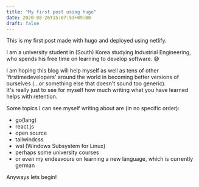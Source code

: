 ```yaml
---
title: "My first post using hugo"
date: 2020-08-26T15:07:53+09:00
draft: false
---
```

This is my first post made with hugo and deployed using netlify.

I am a university student in (South) Korea studying Industrial Engineering, who spends his free time on learning to develop software. 😅 


I am hoping this blog will help myself as well as tens of other 'firstimedevelopers' around the world in becoming better versions of ourselves (...or something else that doesn't sound too generic).  
It's really just to see for myself how much writing what you have learned helps with retention.

Some topics I can see myself writing about are (in no specific order): 
- go(lang)
- react.js
- open source
- tailwindcss
- wsl (Windows Subsystem for Linux)
- perhaps some university courses
- or even my endeavours on learning a new language, which is currently german

Anyways lets begin!

